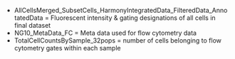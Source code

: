 * AllCellsMerged_SubsetCells_HarmonyIntegratedData_FilteredData_AnnotatedData = Fluorescent intensity & gating designations of all cells in final dataset
* NG10_MetaData_FC = Meta data used for flow cytometry data
* TotalCellCountsBySample_32pops = number of cells belonging to flow cytometry gates within each sample
